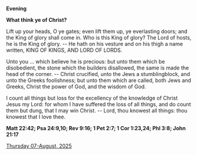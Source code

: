 **Evening**

**What think ye of Christ?**
 
Lift up your heads, O ye gates; even lift them up, ye everlasting doors; and the King of glory shall come in. Who is this King of glory? The Lord of hosts, he is the King of glory. -- He hath on his vesture and on his thigh a name written, KING OF KINGS, AND LORD OF LORDS.
 
Unto you ... which believe he is precious: but unto them which be disobedient, the stone which the builders disallowed, the same is made the head of the corner. -- Christ crucified, unto the Jews a stumblingblock, and unto the Greeks foolishness; but unto them which are called, both Jews and Greeks, Christ the power of God, and the wisdom of God.
 
I count all things but loss for the excellency of the knowledge of Christ Jesus my Lord: for whom I have suffered the loss of all things, and do count them but dung, that I may win Christ. -- Lord, thou knowest all things: thou knowest that I love thee.  

**Matt 22:42; Psa 24:9,10; Rev 9:16; 1 Pet 2:7; 1 Cor 1:23,24; Phl 3:8; John 21:17**

[Thursday 07-August, 2025](https://t.me/daily_light)
